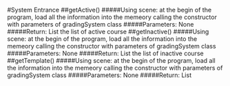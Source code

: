 #System Entrance
##getActive()
#####Using scene:
    at the begin of the program, load all the information into the memeory
    calling the constructor with parameters of gradingSystem class
#####Parameters:
    None
#####Return:
    List<Course> the list of active course
##getInactive()
#####Using scene:
    at the begin of the program, load all the information into the memeory
    calling the constructor with parameters of gradingSystem class
#####Parameters:
    None
#####Return:
    List<Course> the list of inactive course
##getTemplate()
#####Using scene:
    at the begin of the program, load all the information into the memeory
    calling the constructor with parameters of gradingSystem class
#####Parameters:
    None
#####Return:
    List<Template> the list of tempaltes


#Course Relating
##archiveCourse(String name, String year, String semester)
#####Using scene:
    archive the course
#####Parameters:
    name: the name of the course<br>
    year: the year of the course<br>
    semester: the semester of the course<br>
    
#addCourse(String name, List<Criteria> criteria, String semester, String year)
#####Using scene:
    create a course
#####Parameters:
    name: the name of the course<br>
    criteria: the criteira of the course<br>
    semester: the semester of the course<br>
    year: the year of the course<br>

#updateCriteria(List<Criteria> criteria, Course course)
#####Using scene:
    update the criteria of the course
#####Parameters:
    criteria: the criteira of the course
    course: the instance of current Course

#saveAsTemplate(String name, Course course)
#####Using scene:
    save the criteria of the course as a template
#####Parameters:
    name: the name of the template
    course: the instance of current Course
    
#setCurve(double curve, Course course)
#####Using scene:
    set the curve of the course
#####Parameters:
    curve: the curve of the course
    course: the instance of current Course


#Student Relating
##addOneStudent(Name name, String id, String email, String kind, Course course)
#####Using scene:
    add a student<br>
    when adding a student, set his final grade to 'N' and set all current assignment's grade to 0
#####Parameters:
    name: the Name instance of the student<br>
    id: the id of the course<br>
    email: the Email of the course<br>
    kind: the kind of the student (reference the Config class)
    course: the instance of current Course
    
##modifyStudentStatus(String id, String status, Course course)
#####Using scene:
    modify the status of the student
#####Parameters:
    id: the id of the course<br>
    status: the status of the student (reference the Config class)
    course: the instance of current Course
    
#giveComment(HashMap<String, String> comments, Course course)
#####Using scene:
    update the comment for student
#####Parameters:
    comments: the comments for all students<br>
    course: the instance of current Course
    
#deleteStudent(String id, Course course)
#####Using scene:
    delete a student from the course
#####Parameters:
    id: the id of the student<br>
    course: the instance of current Course


#Assignment Relating
##updateAssignment(List<Assignment> assignments, Course course)
#####Using scene:
    user add new assignment or modify attributes of assignments<br>
    user give grade to this assignment or update the grade of the assignment<br>
    cause the modification relating with percentage will lead some calcualtion, this call will pass all the information of the assignments<br>
    mind the sub assignment for each assignment<br>
#####Parameters:
    assignments: all infomation relating with the course<br>
    course: the instance of current Course


#Grade Relating
##giveFinalGrade(HashMap<String, Character> finalGrade, Course course)
#####Using scene:
    give final grade to student
#####Parameters:
    finalGrade: the final grade<br>
    course: the instance of current Course